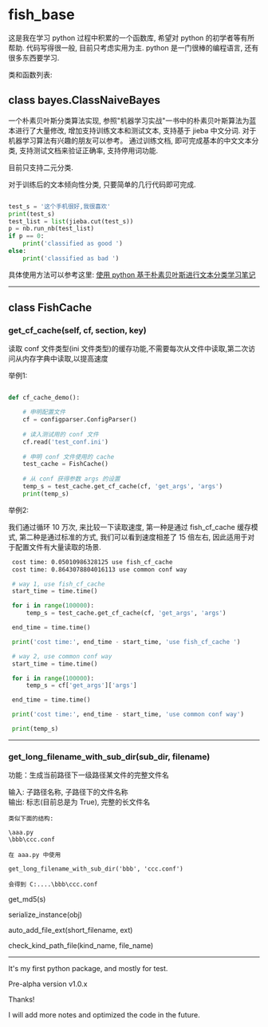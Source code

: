 # fish_base

这是我在学习 python 过程中积累的一个函数库, 希望对 python 的初学者等有所帮助. 代码写得很一般, 目前只考虑实用为主.
 python 是一门很棒的编程语言, 还有很多东西要学习.

类和函数列表:

## class bayes.ClassNaiveBayes

一个朴素贝叶斯分类算法实现, 参照"机器学习实战"一书中的朴素贝叶斯算法为蓝本进行了大量修改, 增加支持训练文本和测试文本, 支持基于 jieba 中文分词. 对于机器学习算法有兴趣的朋友可以参考。
通过训练文档, 即可完成基本的中文文本分类, 支持测试文档来验证正确率, 支持停用词功能.

目前只支持二元分类.

对于训练后的文本倾向性分类, 只要简单的几行代码即可完成. 


```python

test_s = '这个手机很好,我很喜欢'
print(test_s)
test_list = list(jieba.cut(test_s))
p = nb.run_nb(test_list)
if p == 0:
    print('classified as good ')
else:
    print('classified as bad ')
```    

具体使用方法可以参考这里: <a href="http://chuangyiji.com/archives/1095">使用 python 基于朴素贝叶斯进行文本分类学习笔记</a>

------

## class FishCache

### get_cf_cache(self, cf, section, key)

读取 conf 文件类型(ini 文件类型)的缓存功能,不需要每次从文件中读取,第二次访问从内存字典中读取,以提高速度

举例1:

```python

def cf_cache_demo():

    # 申明配置文件
    cf = configparser.ConfigParser()
    
    # 读入测试用的 conf 文件
    cf.read('test_conf.ini')
    
    # 申明 conf 文件使用的 cache
    test_cache = FishCache()
    
    # 从 conf 获得参数 args 的设置
    temp_s = test_cache.get_cf_cache(cf, 'get_args', 'args')
    print(temp_s)
``` 

举例2:

我们通过循环 10 万次, 来比较一下读取速度, 第一种是通过 fish_cf_cache 缓存模式, 第二种是通过标准的方式, 
我们可以看到速度相差了 15 倍左右, 因此适用于对于配置文件有大量读取的场景.

```bash
 cost time: 0.05010986328125 use fish_cf_cache 
 cost time: 0.8643078804016113 use common conf way
```

```python
 # way 1, use fish_cf_cache
 start_time = time.time()

 for i in range(100000):
     temp_s = test_cache.get_cf_cache(cf, 'get_args', 'args')

 end_time = time.time()

 print('cost time:', end_time - start_time, 'use fish_cf_cache ')

 # way 2, use common conf way
 start_time = time.time()

 for i in range(100000):
     temp_s = cf['get_args']['args']

 end_time = time.time()

 print('cost time:', end_time - start_time, 'use common conf way')

 print(temp_s)
```

------

### get_long_filename_with_sub_dir(sub_dir, filename)

功能：生成当前路径下一级路径某文件的完整文件名<br>

输入: 子路径名称, 子路径下的文件名称<br>
输出: 标志(目前总是为 True), 完整的长文件名

    类似下面的结构:
    
    \aaa.py
    \bbb\ccc.conf
    
    在 aaa.py 中使用
    
    get_long_filename_with_sub_dir('bbb', 'ccc.conf')
    
    会得到 C:....\bbb\ccc.conf


get_md5(s)

serialize_instance(obj)

auto_add_file_ext(short_filename, ext)

check_kind_path_file(kind_name, file_name)

------

It's my first python package, and mostly for test. 

Pre-alpha version v1.0.x

Thanks!

I will add more notes and optimized the code in the future.


